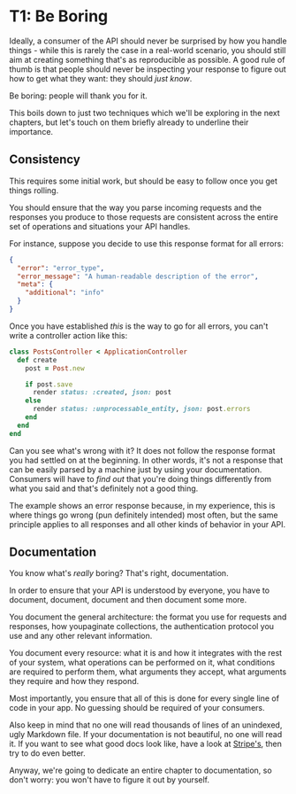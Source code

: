 # T1: Be Boring

Ideally, a consumer of the API should never be surprised by how you handle things - while this is rarely the case in a real-world scenario, you should still aim at creating something that's as reproducible as possible. A good rule of thumb is that people should never be inspecting your response to figure out how to get what they want: they should _just know_.

Be boring: people will thank you for it.

This boils down to just two techniques which we'll be exploring in the next chapters, but let's touch on them briefly already to underline their importance.

## Consistency

This requires some initial work, but should be easy to follow once you get things rolling.

You should ensure that the way you parse incoming requests and the responses you produce to those requests are consistent across the entire set of operations and situations your API handles.

For instance, suppose you decide to use  this response format for all errors:

```json
{
  "error": "error_type",
  "error_message": "A human-readable description of the error",
  "meta": {
    "additional": "info"
  }
}
```

Once you have established _this_ is the way to go for all errors, you can't write a controller action like this:

```ruby
class PostsController < ApplicationController
  def create
    post = Post.new

    if post.save
      render status: :created, json: post
    else
      render status: :unprocessable_entity, json: post.errors
    end
  end
end
```

Can you see what's wrong with it? It does not follow the response format you had settled on at the beginning. In other words, it's not a response that can be easily parsed by a machine just by using your documentation. Consumers will have to _find out_ that you're doing things differently from what you said and that's definitely not a good thing.

The example shows an error response because, in my experience, this is where things go wrong (pun definitely intended) most often, but the same principle applies to all responses and all other kinds of behavior in your API.

## Documentation

You know what's _really_ boring? That's right, documentation.

In order to ensure that your API is understood by everyone, you have to document, document, document and then document some more.

You document the general architecture: the format you use for requests and responses, how youpaginate collections, the authentication protocol you use and any other relevant information.

You document every resource: what it is and how it integrates with the rest of your system, what operations can be performed on it, what conditions are required to perform them, what arguments they accept, what arguments they require and how they respond.

Most importantly, you ensure that all of this is done for every single line of code in your app. No guessing should be required of your consumers.

Also keep in mind that no one will read thousands of lines of an unindexed, ugly Markdown file. If your documentation is not beautiful, no one will read it. If you want to see what good docs look like, have a look at [Stripe's](https://stripe.com/docs/api), then try to do even better.

Anyway, we're going to dedicate an entire chapter to documentation, so don't worry: you won't have to figure it out by yourself.
